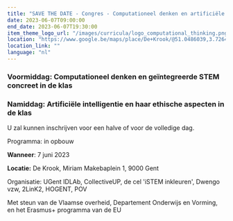 ```yaml
---
title: "SAVE THE DATE - Congres - Computationeel denken en artificiële intelligentie in de klas"
date: 2023-06-07T09:00:00
end_date: 2023-06-07T19:30:00
item_theme_logo_url: "/images/curricula/logo_computational_thinking.png"
location: "https://www.google.be/maps/place/De+Krook/@51.0486039,3.7264986,17z/data=!3m1!4b1!4m6!3m5!1s0x47c3714effffffff:0x9b1a2c7f1cb8c825!8m2!3d51.0486039!4d3.7286873!16s%2Fg%2F1hc0gcm5l"
location_link: ""
language: "nl"
---
```


### Voormiddag: Computationeel denken en geïntegreerde STEM concreet in de klas
### Namiddag: Artificiële intelligentie en haar ethische aspecten in de klas

U zal kunnen inschrijven voor een halve of voor de volledige dag. 

Programma: in opbouw

**Wanneer**: 7 juni 2023

**Locatie:** De Krook, Miriam Makebaplein 1, 9000 Gent

Organisatie: UGent IDLAb, CollectiveUP, de cel 'iSTEM inkleuren', Dwengo vzw, 2LinK2, HOGENT, POV

Met steun van de Vlaamse overheid, Departement Onderwijs en Vorming, en het Erasmus+ programma van de EU

